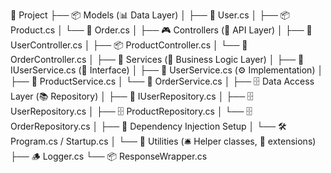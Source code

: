 📁 Project
├── 📦 Models (📊 Data Layer)
│   ├── 👤 User.cs
│   ├── 📦 Product.cs
│   └── 🧾 Order.cs
│
├── 🎮 Controllers (🧭 API Layer)
│   ├── 👤 UserController.cs
│   ├── 📦 ProductController.cs
│   └── 🧾 OrderController.cs
│
├── 🧠 Services (🧮 Business Logic Layer)
│   ├── 🧩 IUserService.cs      (🔌 Interface)
│   ├── 🧠 UserService.cs       (⚙️ Implementation)
│   ├── 🧠 ProductService.cs
│   └── 🧠 OrderService.cs
│
├── 🗄️ Data Access Layer (📚 Repository)
│   ├── 🧩 IUserRepository.cs
│   ├── 🗄️ UserRepository.cs
│   ├── 🗄️ ProductRepository.cs
│   └── 🗄️ OrderRepository.cs
│
├── 🧰 Dependency Injection Setup
│   └── 🛠️ Program.cs / Startup.cs
│
└── 🧩 Utilities (🛎️ Helper classes, 🔌 extensions)
    ├── 🪵 Logger.cs
    └── 📦 ResponseWrapper.cs
